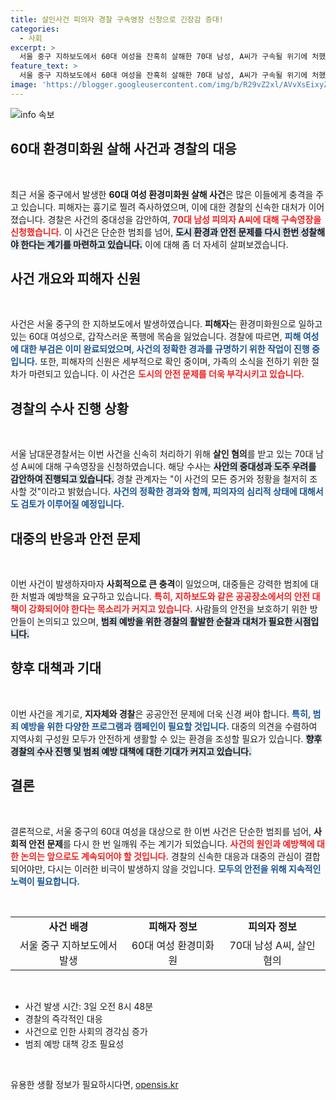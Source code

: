 ```yaml
---
title: 살인사건 피의자 경찰 구속영장 신청으로 긴장감 증대!
categories:
  - 사회
excerpt: >
  서울 중구 지하보도에서 60대 여성을 잔혹히 살해한 70대 남성, A씨가 구속될 위기에 처했습니다. 경찰, 중대한 사건이라 강조하며 구속영장을 신청했습니다. 사건의 전말이 궁금하다면!
feature_text: >
  서울 중구 지하보도에서 60대 여성을 잔혹히 살해한 70대 남성, A씨가 구속될 위기에 처했습니다. 경찰, 중대한 사건이라 강조하며 구속영장을 신청했습니다. 사건의 전말이 궁금하다면!
image: 'https://blogger.googleusercontent.com/img/b/R29vZ2xl/AVvXsEixyZcFfHzMRdzZMjFBmAUKJYCLCGyLL1o632UiGVXcaFdKo_bkvkuCioo0uUKlGfBVcT3P84aROyZIXSBEx3Aw5nCQ3pTgDom1WDC4m8eifvWiAmWEEVb4x6G_l8C0QH225ldMjyaFvpxGEBGNO37VmDTDMHGhJPq73UglMfDca1-0aw/s1600/blogspot.png'
---
```


<p><img src="https://blogger.googleusercontent.com/img/b/R29vZ2xl/AVvXsEixyZcFfHzMRdzZMjFBmAUKJYCLCGyLL1o632UiGVXcaFdKo_bkvkuCioo0uUKlGfBVcT3P84aROyZIXSBEx3Aw5nCQ3pTgDom1WDC4m8eifvWiAmWEEVb4x6G_l8C0QH225ldMjyaFvpxGEBGNO37VmDTDMHGhJPq73UglMfDca1-0aw/s1600/blogspot.png" alt="info 속보" /></p>

<h2 data-ke-size="size26">60대 환경미화원 살해 사건과 경찰의 대응</h2>

<p data-ke-size="size16">&nbsp;</p>

<p data-ke-size="size16">최근 서울 중구에서 발생한 <b>60대 여성 환경미화원 살해 사건</b>은 많은 이들에게 충격을 주고 있습니다. 피해자는 흉기로 찔려 즉사하였으며, 이에 대한 경찰의 신속한 대처가 이어졌습니다. 경찰은 사건의 중대성을 감안하여, <b><span style="color: #ee2323;">70대 남성 피의자 A씨에 대해 구속영장을 신청했습니다.</span></b> 이 사건은 단순한 범죄를 넘어, <b><span style="background-color: #21538527;">도시 환경과 안전 문제를 다시 한번 성찰해야 한다는 계기를 마련하고 있습니다.</span></b> 이에 대해 좀 더 자세히 살펴보겠습니다.</p>

<h2 data-ke-size="size26">사건 개요와 피해자 신원</h2>

<p data-ke-size="size16">&nbsp;</p>

<p data-ke-size="size16">사건은 서울 중구의 한 지하보도에서 발생하였습니다. <b>피해자</b>는 환경미화원으로 일하고 있는 60대 여성으로, 갑작스러운 폭행에 목숨을 잃었습니다. 경찰에 따르면, <b><span style="color: #1a5490;">피해 여성에 대한 부검은 이미 완료되었으며, 사건의 정확한 경과를 규명하기 위한 작업이 진행 중입니다.</span></b> 또한, 피해자의 신원은 세부적으로 확인 중이며, 가족의 소식을 전하기 위한 절차가 마련되고 있습니다. 이 사건은 <b><span style="color: #ee2323;">도시의 안전 문제를 더욱 부각시키고 있습니다.</span></b></p>

<h2 data-ke-size="size26">경찰의 수사 진행 상황</h2>

<p data-ke-size="size16">&nbsp;</p>

<p data-ke-size="size16">서울 남대문경찰서는 이번 사건을 신속히 처리하기 위해 <b>살인 혐의</b>를 받고 있는 70대 남성 A씨에 대해 구속영장을 신청하였습니다. 해당 수사는 <b><span style="background-color: #21538527;">사안의 중대성과 도주 우려를 감안하여 진행되고 있습니다.</span></b> 경찰 관계자는 "이 사건의 모든 증거와 정황을 철저히 조사할 것"이라고 밝혔습니다. <b><span style="color: #1a5490;">사건의 정확한 경과와 함께, 피의자의 심리적 상태에 대해서도 검토가 이루어질 예정입니다.</span></b></p>

<h2 data-ke-size="size26">대중의 반응과 안전 문제</h2>

<p data-ke-size="size16">&nbsp;</p>

<p data-ke-size="size16">이번 사건이 발생하자마자 <b>사회적으로 큰 충격</b>이 일었으며, 대중들은 강력한 범죄에 대한 처벌과 예방책을 요구하고 있습니다. <b><span style="color: #ee2323;">특히, 지하보도와 같은 공공장소에서의 안전 대책이 강화되어야 한다는 목소리가 커지고 있습니다.</span></b> 사람들의 안전을 보호하기 위한 방안들이 논의되고 있으며, <b><span style="background-color: #21538527;">범죄 예방을 위한 경찰의 활발한 순찰과 대처가 필요한 시점입니다.</span></b></p>

<h2 data-ke-size="size26">향후 대책과 기대</h2>

<p data-ke-size="size16">&nbsp;</p>

<p data-ke-size="size16">이번 사건을 계기로, <b>지자체와 경찰</b>은 공공안전 문제에 더욱 신경 써야 합니다. <b><span style="color: #1a5490;">특히, 범죄 예방을 위한 다양한 프로그램과 캠페인이 필요할 것입니다.</span></b> 대중의 의견을 수렴하여 지역사회 구성원 모두가 안전하게 생활할 수 있는 환경을 조성할 필요가 있습니다. <b><span style="background-color: #21538527;">향후 경찰의 수사 진행 및 범죄 예방 대책에 대한 기대가 커지고 있습니다.</span></b></p>

<h2 data-ke-size="size26">결론</h2>

<p data-ke-size="size16">&nbsp;</p>

<p data-ke-size="size16">결론적으로, 서울 중구의 60대 여성을 대상으로 한 이번 사건은 단순한 범죄를 넘어, <b>사회적 안전 문제</b>를 다시 한 번 일깨워 주는 계기가 되었습니다. <b><span style="color: #ee2323;">사건의 원인과 예방책에 대한 논의는 앞으로도 계속되어야 할 것입니다.</span></b> 경찰의 신속한 대응과 대중의 관심이 결합되어야만, 다시는 이러한 비극이 발생하지 않을 것입니다. <b><span style="color: #1a5490;">모두의 안전을 위해 지속적인 노력이 필요합니다.</span></b></p>

<p data-ke-size="size16">&nbsp;</p>

<table style="width: 100%; border-collapse: collapse;">
    <tr>
        <td style="text-align: center; height: 17px;"><b>사건 배경</b></td>
        <td style="text-align: center; height: 17px;"><b>피해자 정보</b></td>
        <td style="text-align: center; height: 17px;"><b>피의자 정보</b></td>
    </tr>
    <tr>
        <td style="text-align: center; height: 17px;">서울 중구 지하보도에서 발생</td>
        <td style="text-align: center; height: 17px;">60대 여성 환경미화원</td>
        <td style="text-align: center; height: 17px;">70대 남성 A씨, 살인 혐의</td>
    </tr>
</table>

<p data-ke-size="size16">&nbsp;</p>

<ul>
    <li>사건 발생 시간: 3일 오전 8시 48분</li>
    <li>경찰의 즉각적인 대응</li>
    <li>사건으로 인한 사회의 경각심 증가</li>
    <li>범죄 예방 대책 강조 필요성</li>
</ul>

<p data-ke-size="size16">&nbsp;</p>
유용한 생활 정보가 필요하시다면, <a href="https://opensis.kr" rel="dofollow">opensis.kr</a>


